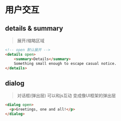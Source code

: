 # 用户交互

## details & summary
> 展开/缩略区域

```html
<!-- open 默认展开 -->
<details open>
    <summary>Details</summary>
    Something small enough to escape casual notice.
</details>
```

## dialog
> 对话框(弹出层)
> 可以和js互动 变成像UI框架的弹出层
```html
<dialog open>
  <p>Greetings, one and all!</p>
</dialog>
```